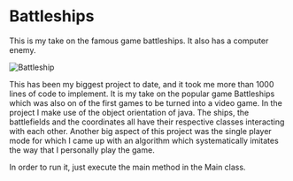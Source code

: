 # Battleships
This is my take on the famous game battleships. It also has a computer enemy.

![Battleship](https://user-images.githubusercontent.com/111394953/188688360-3bc6390a-101b-466e-bd5b-8d7b13b1de5e.png)

This has been my biggest project to date, and it took me more than 1000 lines of code to implement.
It is my take on the popular game Battleships which was also on of the first games to be turned into a video
game. In the project I make use of the object orientation of java. The ships, the battlefields and the
coordinates all have their respective classes interacting with each other. Another big aspect of this
project was the single player mode for which I came up with an algorithm which systematically imitates the
way that I personally play the game.

In order to run it, just execute the main method in the Main class.
